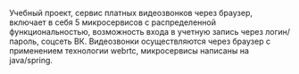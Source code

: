 Учебный проект, сервис платных видеозвонков через браузер, включает в себя 5 микросервисов с распределенной функциональностью, возможность входа в учетную запись через логин/пароль, соцсеть ВК. Видеозвонки осуществляются через браузер с применением технологии webrtc, микросервисы написаны на java/spring.
